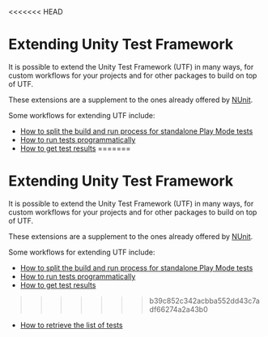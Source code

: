 <<<<<<< HEAD
# Extending Unity Test Framework
It is possible to extend the Unity Test Framework (UTF) in many ways, for custom workflows for your projects and for other packages to build on top of UTF.

These extensions are a supplement to the ones already offered by [NUnit](https://github.com/nunit/docs/wiki/Framework-Extensibility).

Some workflows for extending UTF include:
* [How to split the build and run process for standalone Play Mode tests](./reference-attribute-testplayerbuildmodifier.md#split-build-and-run-for-player-mode-tests)
* [How to run tests programmatically](./extension-run-tests.md)
* [How to get test results](./extension-get-test-results.md)
=======
# Extending Unity Test Framework
It is possible to extend the Unity Test Framework (UTF) in many ways, for custom workflows for your projects and for other packages to build on top of UTF.

These extensions are a supplement to the ones already offered by [NUnit](https://github.com/nunit/docs/wiki/Framework-Extensibility).

Some workflows for extending UTF include:
* [How to split the build and run process for standalone Play Mode tests](./reference-attribute-testplayerbuildmodifier.md#split-build-and-run-for-player-mode-tests)
* [How to run tests programmatically](./extension-run-tests.md)
* [How to get test results](./extension-get-test-results.md)
>>>>>>> b39c852c342acbba552dd43c7adf66274a2a43b0
* [How to retrieve the list of tests](./extension-retrieve-test-list.md) 